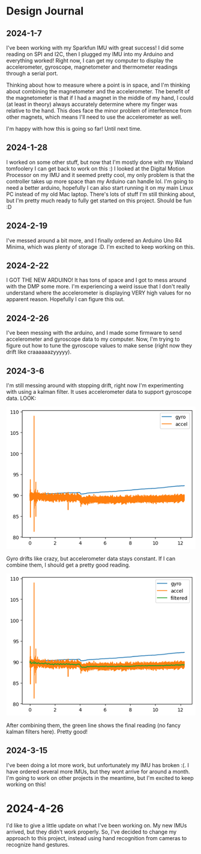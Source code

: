# Design Journal

## 2024-1-7
I've been working with my Sparkfun IMU with great success! I did some reading on SPI and I2C, then I plugged my IMU into my Arduino and everything worked! Right now, I can get my computer to display the accelerometer, gyroscope, magnetometer and thermometer readings through a serial port.

Thinking about how to measure where a point is in space, and I'm thinking about combining the magnetometer and the accelerometer. The benefit of the magnetometer is that if I had a magnet in the middle of my hand, I could (at least in theory) always accurately determine where my finger was relative to the hand. This does face the minor problem of interference from other magnets, which means I'll need to use the accelerometer as well.

I'm  happy with how this is going so far! Until next time.

## 2024-1-28
I worked on some other stuff, but now that I'm mostly done with my Waland tomfoolery I can get back to work on this :) I looked at the Digital Motion Processor on my IMU and it seemed pretty cool, my only problem is that the controller takes up more space than my Arduino can handle lol. I'm going to need a better arduino, hopefully I can also start running it on my main Linux PC instead of my old Mac laptop. There's lots of stuff I'm still thinking about, but I'm pretty much ready to fully get started on this project. Should be fun :D

## 2024-2-19
I've messed around a bit more, and I finally ordered an Arduino Uno R4 Minima, which was plenty of storage :D. I'm excited to keep working on this.

## 2024-2-22
I GOT THE NEW ARDUINO! It has tons of space and I got to mess around with the DMP some more. I'm experiencing a weird issue that I don't really understand where the accelerometer is displaying VERY high values for no apparent reason. Hopefully I can figure this out.

## 2024-2-26
I've been messing with the arduino, and I made some firmware to send accelerometer and gyroscope data to my computer. Now, I'm trying to figure out how to tune the gyroscope values to make sense (right now they drift like craaaaaazyyyyy).

## 2024-3-6
I'm still messing around with stopping drift, right now I'm experimenting with using a kalman filter. It uses accelerometer data to support gyroscope data. LOOK:

![drfit](assets/gyro_drift.png)

Gyro drifts like crazy, but accelerometer data stays constant. If I can combine them, I should get a pretty good reading.

![filtered](assets/gyro_drift_fixed.png)

After combining them, the green line shows the final reading (no fancy kalman filters here). Pretty good!

## 2024-3-15
I've been doing a lot more work, but unfortunately my IMU has broken :(. I have ordered several more IMUs, but they wont arrive for around a month. I'm going to work on other projects in the meantime, but I'm excited to keep working on this!

# 2024-4-26
I'd like to give a little update on what I've been working on. My new IMUs arrived, but they didn't work properly. So, I've decided to change my approach to this project, instead using hand recognition from cameras to recognize hand gestures.
